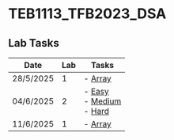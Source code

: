 ﻿# TEB1113_TFB2023_DSA

## Lab Tasks

| Date       | Lab | Tasks                         |
|------------|-----|-------------------------------|
| 28/5/2025  | 1   | - [Array](./24003426_harith_L1.cpp)      |
| 04/6/2025  | 2   | - [Easy](./24003426_harith_L2_Easy.cpp) <br> - [Medium](./24003426_harith_L2_Medium.cpp) <br> - [Hard](./24003426_harith_L2_Hard.cpp) |
| 11/6/2025  | 1   | - [Array](./24003426_harith_L3.cpp)     

